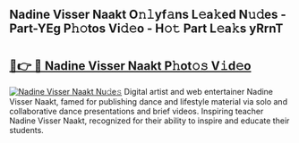 ## Nadine Visser Naakt O𝚗𝚕yf𝚊ns L𝚎a𝚔ed N𝚞𝚍es - Part-YEg P𝚑𝚘tos Vi𝚍𝚎o - H𝚘𝚝 Part L𝚎a𝚔s yRrnT

# <h2><a href="http://kf6gfb.oniu.top/?m=Nadine+Visser+Naakt">🔗👉 🔴 Nadine Visser Naakt P𝚑ot𝚘𝚜 V𝚒d𝚎o</a></h2>

[![Nadine Visser Naakt Nu𝚍e𝚜](https://i.imgur.com/0qMVB7G.gif)](http://kf6gfb.oniu.top/?m=Nadine+Visser+Naakt)
Digital artist and web entertainer Nadine Visser Naakt, famed for publishing dance and lifestyle material via solo and collaborative dance presentations and brief videos. Inspiring teacher Nadine Visser Naakt, recognized for their ability to inspire and educate their students.  
